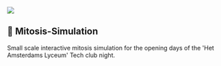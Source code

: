 ![](https://rubennijhuis.github.io/Mitosis-Simulation/screenshot.png)
## 🧬 Mitosis-Simulation
Small scale interactive mitosis simulation for the opening days of the 'Het Amsterdams Lyceum' Tech club night.
